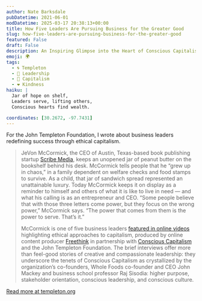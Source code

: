 ```yaml
---
author: Nate Barksdale
pubDatetime: 2021-06-01
modDatetime: 2025-03-17 20:38:13+00:00
title: How Five Leaders Are Pursuing Business for the Greater Good
slug: how-five-leaders-are-pursuing-business-for-the-greater-good
featured: False
draft: False
description: An Inspiring Glimpse into the Heart of Conscious Capitalism
emoji: 🌍
tags:
  - 🌀 Templeton
  - 💼 Leadership
  - 💼 Capitalism
  - ❤️ Kindness
haiku: |
  Jar of hope on shelf,  
  Leaders serve, lifting others,  
  Conscious hearts find wealth.

coordinates: [30.2672, -97.7431]
---
```


For the John Templeton Foundation, I wrote about business leaders redefining success through ethical capitalism.

> JeVon McCormick, the CEO of Austin, Texas-based book publishing startup [Scribe Media](https://scribemedia.com), keeps an unopened jar of peanut butter on the bookshelf behind his desk. McCormick tells people that he “grew up in chaos,” in a family dependent on welfare checks and food stamps to survive. As a child, that jar of sandwich spread represented an unattainable luxury. Today McCormick keeps it on display as a reminder to himself and others of what it is like to live in need — and what his calling is as an entrepreneur and CEO. “Some people believe that with those three letters come power, but they focus on the wrong power,” McCormick says. “The power that comes from them is the power to serve. That’s it.”
>
> McCormick is one of five business leaders [featured in online videos](https://www.freethink.com/videos/empathy-in-the-workplace) highlighting ethical approaches to capitalism, produced by online content producer [Freethink](https://www.freethink.com) in partnership with [Conscious Capitalism](https://www.consciouscapitalism.org) and the John Templeton Foundation. The brief interviews offer more than feel-good stories of creative and compassionate leadership: they underscore the tenets of Conscious Capitalism as crystallized by the organization’s co-founders, Whole Foods co-founder and CEO John Mackey and business school professor Raj Sisodia: higher purpose, stakeholder orientation, conscious leadership, and conscious culture.

[Read more at templeton.org](https://www.templeton.org/news/how-five-leaders-are-pursuing-business-for-the-greater-good)
